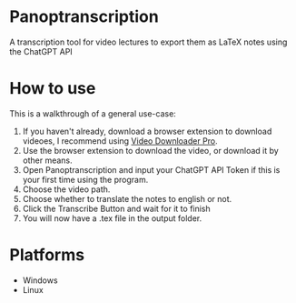 # Panoptranscription
 A transcription tool for video lectures to export them as LaTeX notes using the ChatGPT API

# How to use
 This is a walkthrough of a general use-case:
 1) If you haven't already, download a browser extension to download videoes, I recommend using [Video Downloader Pro](https://chromewebstore.google.com/detail/video-downloader-professi/elicpjhcidhpjomhibiffojpinpmmpil?hl=en).
 2) Use the browser extension to download the video, or download it by other means.
 3) Open Panoptranscription and input your ChatGPT API Token if this is your first time using the program.
 4) Choose the video path.
 5) Choose whether to translate the notes to english or not.
 6) Click the Transcribe Button and wait for it to finish
 7) You will now have a .tex file in the output folder.

# Platforms
 * Windows
 * Linux
